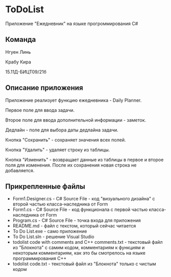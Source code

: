 # ToDoList
Приложение "Ежедневник" на языке прогроммирования C#

## Команда

Нгуен Линь

Крабу Кира

15.11Д-БИЦТ09/21б

## Описание приложения

Приложение реализует функцию ежедневника - Daily Planner.

Первое поле для ввода задачи.

Второе поле для ввода дополнительной информации - заметок.

Дедлайн - поле для выбора даты дедлайна задачи.

Кнопка "Сохранить" - сохраняет значения всех полей.

Кнопка "Удалить" - удаляет строку из таблицы.

Кнопка "Изменить" - возвращает данные из таблицы в первое и второе поля для изменения. После их сохранения новая строка не добавляется.

## Прикрепленные файлы

- Form1.Designer.cs - C# Source File - код "визуального дизайна" с второй частью класса-наследника от Form
- Form1.cs - C# Source File - код функционала с первой частью класса-наследника от Form
- Program.cs - C# Source File - точка входа для приложения
- README.md - файл с текстом, который сейчас читается
- To Do List.exe - само приложение
- To Do List.sln - решение Visual Studio
- todolist code with comments and C++ comments.txt - текстовый файл из "Блокнота" с самим кодом, комментариям к функциям и некоторым комментариям, как это бы смотрелось на языке программирования C++
- todolist code.txt - текстовый файл из "Блокнота" только с чистым кодом

